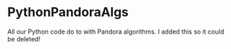 # PythonPandoraAlgs
All our Python code do to with Pandora algorithms.
I added this so it could be deleted!
